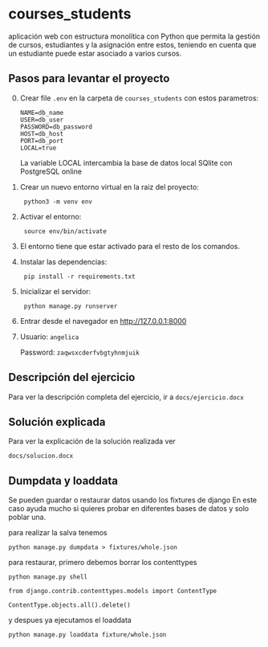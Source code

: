 # courses_students
aplicación web con estructura monolítica con Python que permita la gestión de cursos, estudiantes y la asignación entre estos, teniendo en cuenta que un estudiante puede estar asociado a varios cursos.


## Pasos para levantar el proyecto
0. Crear file `.env` en la carpeta de `courses_students` con estos parametros:
    ```
    NAME=db_name
    USER=db_user
    PASSWORD=db_password
    HOST=db_host
    PORT=db_port
    LOCAL=true
    ```
    La variable LOCAL intercambia la base de datos local SQlite con PostgreSQL online
    
1. Crear un nuevo entorno virtual en la raiz del proyecto:

        python3 -m venv env

2. Activar el entorno:

        source env/bin/activate

3. El entorno tiene que estar activado para el resto de los comandos.

4. Instalar las dependencias:

        pip install -r requirements.txt

5. Inicializar el servidor:

        python manage.py runserver

6. Entrar desde el navegador en http://127.0.0.1:8000

7. Usuario: `angelica` 

   Password: `zaqwsxcderfvbgtyhnmjuik`

## Descripción del ejercicio

Para ver la descripción completa del ejercicio, ir a
`docs/ejercicio.docx`

## Solución explicada

Para ver la explicación de la solución realizada ver

`docs/solucion.docx`

## Dumpdata y loaddata

Se pueden guardar o restaurar datos usando los fixtures de django
En este caso ayuda mucho si quieres probar en diferentes bases de datos
y solo poblar una.

para realizar la salva tenemos

`python manage.py dumpdata > fixtures/whole.json`

para restaurar, primero debemos borrar los contenttypes

`python manage.py shell`

`from django.contrib.contenttypes.models import ContentType`

`ContentType.objects.all().delete()`

y despues ya ejecutamos el loaddata

 `python manage.py loaddata fixture/whole.json`